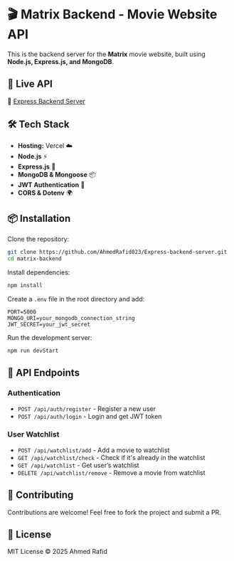 # 🎬 Matrix Backend - Movie Website API

This is the backend server for the **Matrix** movie website, built using **Node.js, Express.js, and MongoDB**.

## 🚀 Live API
🔗 [Express Backend Server](https://express-backend-server-omega.vercel.app/)

## 🛠️ Tech Stack
- **Hosting:** Vercel ☁️
- **Node.js** ⚡
- **Express.js** 🚀
- **MongoDB & Mongoose** 📦
- **JWT Authentication** 🔐
- **CORS & Dotenv** 🌍

## 📦 Installation

Clone the repository:
```sh
git clone https://github.com/AhmedRafid023/Express-backend-server.git
cd matrix-backend
```

Install dependencies:
```sh
npm install
```

Create a `.env` file in the root directory and add:
```
PORT=5000
MONGO_URI=your_mongodb_connection_string
JWT_SECRET=your_jwt_secret
```

Run the development server:
```sh
npm run devStart
```

## 📌 API Endpoints

### Authentication
- `POST /api/auth/register` - Register a new user
- `POST /api/auth/login` - Login and get JWT token

### User Watchlist
- `POST /api/watchlist/add` - Add a movie to watchlist
- `GET /api/watchlist/check` - Check if it's already in the watchlist
- `GET /api/watchlist` - Get user’s watchlist
- `DELETE /api/watchlist/remove` - Remove a movie from watchlist

## 🤝 Contributing
Contributions are welcome! Feel free to fork the project and submit a PR.

## 📜 License
MIT License © 2025 Ahmed Rafid



